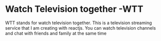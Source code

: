 # Watch Television together -WTT

WTT stands for watch television together. This is a television streaming service that I am creating with reactjs. You can watch television channels and chat with friends and family at the same time
